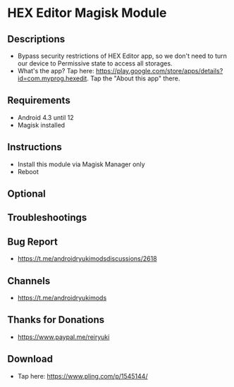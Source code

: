 # HEX Editor Magisk Module

## Descriptions
- Bypass security restrictions of HEX Editor app, so we don't need to turn our device to Permissive state to access all storages.
- What's the app? Tap here: https://play.google.com/store/apps/details?id=com.myprog.hexedit. Tap the "About this app" there.

## Requirements
- Android 4.3 until 12
- Magisk installed

## Instructions
- Install this module via Magisk Manager only
- Reboot

## Optional

## Troubleshootings

## Bug Report
- https://t.me/androidryukimodsdiscussions/2618

## Channels
- https://t.me/androidryukimods

## Thanks for Donations
- https://www.paypal.me/reiryuki

## Download
- Tap here: https://www.pling.com/p/1545144/


